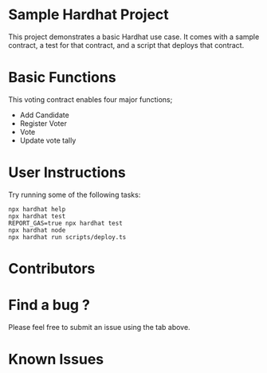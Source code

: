 # Sample Hardhat Project

This project demonstrates a basic Hardhat use case. It comes with a sample contract, a test for that contract, and a script that deploys that contract.

# Basic Functions
This voting contract enables four major functions;
- Add Candidate
- Register Voter
- Vote
- Update vote tally

# User Instructions
Try running some of the following tasks:

```shell
npx hardhat help
npx hardhat test
REPORT_GAS=true npx hardhat test
npx hardhat node
npx hardhat run scripts/deploy.ts
```
# Contributors


# Find a bug ?
Please feel free to submit an issue using the tab above.

# Known Issues

